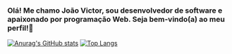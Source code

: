 ### Olá! Me chamo João Victor, sou desenvolvedor de software e apaixonado por programação Web. Seja bem-vindo(a) ao meu perfil!👋

[![Anurag's GitHub stats](https://github-readme-stats.vercel.app/api?username=joaovictorssz)](https://github.com/anuraghazra/github-readme-stats)
[![Top Langs](https://github-readme-stats.vercel.app/api/top-langs/?username=joaovictorssz)](https://github.com/anuraghazra/github-readme-stats)
